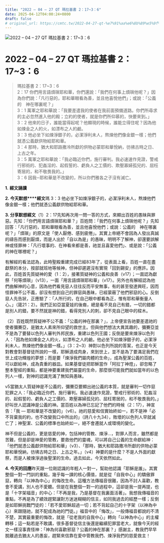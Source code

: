 ```yaml
---
title: "2022 – 04 – 27 QT 瑪拉基書 2：17~3：6"
date: 2025-04-12T04:00:24+0800
draft: false
# original_url: https://cmtc.tw/2022-04-27-qt-%e7%91%aa%e6%8b%89%e5%9f%ba%e6%9b%b8-2%ef%bc%9a173%ef%bc%9a6
---
```


![2022 – 04 – 27 QT 瑪拉基書 2：17\~3：6](/images/qt.jpg   "2022 – 04 – 27 QT 瑪拉基書 2：17\~3：6")

# 2022 – 04 – 27 QT 瑪拉基書 2：17\~3：6

> 瑪拉基書 2：17\~3：6  
> 2：17 你們用言語煩瑣耶和華，你們還說：「我們在何事上煩瑣他呢？」因為你們說：「凡行惡的，耶和華眼看為善，並且他喜悅他們」；或說：「公義的　神在哪裏呢？」  
> 3：1 萬軍之耶和華說：「我要差遣我的使者在我前面預備道路。你們所尋求的主必忽然進入他的殿；立約的使者，就是你們所仰慕的，快要來到。」  
> 3：2 他來的日子，誰能當得起呢？他顯現的時候，誰能立得住呢？因為他如煉金之人的火，如漂布之人的鹼。  
> 3：3 他必坐下如煉淨銀子的，必潔淨利未人，熬煉他們像金銀一樣；他們就憑公義獻供物給耶和華。  
> 3：4 那時，猶大和耶路撒冷所獻的供物必蒙耶和華悅納，彷彿古時之日、上古之年。  
> 3：5 萬軍之耶和華說：「我必臨近你們，施行審判。我必速速作見證，警戒行邪術的、犯姦淫的、起假誓的、虧負人之工價的、欺壓寡婦孤兒的、屈枉寄居的，和不敬畏我的。」  
> 3：6 因我─耶和華是不改變的，所以你們雅各之子沒有滅亡。

**1.** **經文誦讀**

**2. 今天默想****經文**瑪 3：3 他必坐下如煉淨銀子的，必潔淨利未人，熬煉他們像金銀一樣；他們就憑公義獻供物給耶和華。

**3. 分享默想經文**（1）2：17先知再次用一問一答的方式，來顯出百姓的愚昧與罪惡。先知：「你們用言語煩瑣耶和華？」百姓問：「我們在何事上煩瑣他呢？」先知回答：「凡行惡的，耶和華眼看為善，並且他喜悅他們；或說：公義的　神在哪裏呢？」「煩瑣」的原文是「使人厭倦、感到疲倦」。其實上帝絕不會因為人發出真誠的禱告而感到厭煩，而是人出於「自以為是」的愚昧，明明不了解神，卻還要誤解神或怪罪神：「凡行壞事的、在神看來都是善，祂並且喜愛他們」、或是說：「公義的神在哪裡呢？」

有解經的看法認為，此時聖殿重建完成已經83年了，從表面上看，百姓一直在盡獻祭的本分，按部就班地等候神，但神卻遲遲沒有實現「回到錫安」的應許。因此，百姓首先質疑神的愛（1：2），接著質疑神的公義和良善（v17）；一面認為獻祭「何等煩瑣」（v13），一面「用言語煩瑣耶和華」（v17）。另外也有解經認為他們曲解神的心意，因為他們看見惡人往往反而平安無事，有的甚至發達興旺，因而怪罪神不公不義，卻沒有想到自己的罪惡與愚昧，已經蒙蔽了他們邪惡的心。反倒惡人先告狀，正應驗了：「人所行的，在自己眼中都看為正，惟有耶和華衡量人心。」（箴21：2）。我們正如亞當夏娃的後裔，總是看不見自己有錯，一切的錯都是別人的錯，要不然就是神的錯，看得見別人的刺，卻不見自己眼中的樑木。

（2）百姓既然質疑神不公不義：「公義的神在那裏？」，上帝便宣告祂要差遣祂的使者彌賽亞，是猶太人素來所仰望的救世主。但與他們想法大異其趣的，彌賽亞並不是為了要替以色列人審判外邦民族，重建以色列王國；反倒是要來煉淨以色列人：「因為他如煉金之人的火，如漂布之人的鹼。他必坐下如煉淨銀子的，必潔淨利未人，熬煉他們像金銀一樣。」（3：2\~3）神對以色列所說的答案，也正是今天對教會對基督徒所說的一樣，耶穌道成肉身，來到世上，並不是為了要滿足我們在世上成功輝煌的夢想；而是要「煉淨我們屬肉體的生命」，成為聖潔公義的百姓，可以獻給神，成為貴重的器皿。如果基督徒把耶穌當作「阿拉丁神燈」，卻忽略了整本聖經的重點，都是神要重建我們屬靈的生命，那麼很可能我們就如當年的以色列人一樣，對神的認識充滿了無知與愚昧。

v5當猶太人質疑神是不公義的，彌賽亞要顯出祂公義的本質，就是審判一切作惡犯罪之人：「我必臨近你們，施行審判。我必速速作見證，警戒行邪術的、犯姦淫的、起假誓的、虧負人之工價的、欺壓寡婦孤兒的、屈枉寄居的，和不敬畏我的。」好叫世人認識神是公義的神。當百姓以為神已忘記了他們的時候（2：17），神宣告：「我 — 耶和華是不改變的」（v6）。祂的慈愛和信實始終如一，若不是神「必不背棄我的約，也不改變我口中所出的」（詩八十九34），敗壞的以色列人早就滅亡了；神聖潔、公義的標準也始終如一，絕不會遷就人或環境的變化。

神不但是公義的，更是慈愛的神，包括神的管教、煉淨…，對罪人而言，雖然都是苦難，但是卻是神愛的管教，要救他們的靈魂，可以將自己公義的生命獻給神：「他們就憑公義獻供物給耶和華」（v3）、「那時，猶大和耶路撒冷所獻的供物必蒙耶和華悅納，彷彿古時之日、上古之年。」（v4）神要的是什麼？不是人外面的獻祭，而是人被煉淨過後聖潔的生命。過去如此，今天依然如此。

**4. 今天的回應**昨天跟一位剛認識的年輕人一對一，幫助他認識「耶穌是誰」。其實整個一對一門訓的重點，幾乎每一課的核心價值，就是從「自我中心」的驕傲罪惡，轉向「以神為中心」的悔改生命。這種方法傳福音很難，因為不討人喜歡，教會不愛講，別人也不愛聽。但是在我整個一對一的過程中，這卻是我一提再提，也是「十字架福音」的中心：「不再是我，乃是基督在我裏面活著」。我想我傳福音的重點，不再是為了績效趕緊讓對方迷迷糊糊的信主，如同我過去的經歷一樣；反倒是如耶穌挑戰門徒的：「若不愛耶穌超過一切；若不背起自己的十字架（以神為中心）來跟隨祂，就不配成為祂的門徒。」福音中的「悔改」，一般傳福音都說的不清不楚，其實最重要的悔改，就是「從老我的自我中心」轉向「以神為中心」的主權轉移；這一點若是不敢講，很多基督徒信主後還是繼續犯罪當老大，就像今天的經文一樣沒事責怪神：「神為何喜歡邪惡？公義的神在那裏？」感謝主，教我們早早脫離過去猶太人的愚妄，趕緊來信靠在愛中管教我們、煉淨我們的慈愛救主！